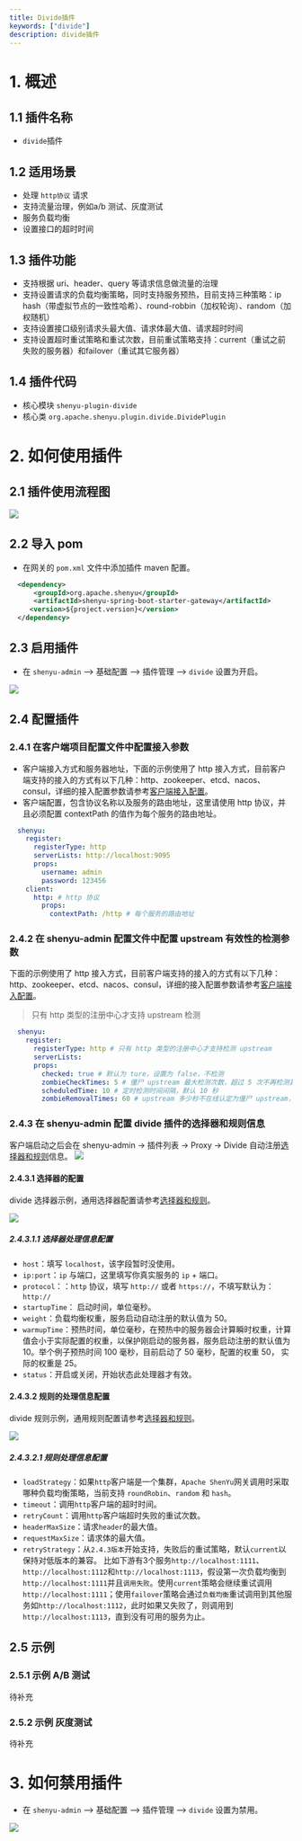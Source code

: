 ```yaml
---
title: Divide插件
keywords: ["divide"]
description: divide插件
---
```


# 1. 概述

## 1.1 插件名称

* `divide`插件

## 1.2 适用场景

* 处理 `http协议` 请求
* 支持流量治理，例如a/b 测试、灰度测试
* 服务负载均衡
* 设置接口的超时时间

## 1.3 插件功能

* 支持根据 uri、header、query 等请求信息做流量的治理
* 支持设置请求的负载均衡策略，同时支持服务预热，目前支持三种策略：ip hash（带虚拟节点的一致性哈希）、round-robbin（加权轮询）、random（加权随机）
* 支持设置接口级别请求头最大值、请求体最大值、请求超时时间
* 支持设置超时重试策略和重试次数，目前重试策略支持：current（重试之前失败的服务器）和failover（重试其它服务器）

## 1.4 插件代码

* 核心模块 ```shenyu-plugin-divide```
* 核心类 ```org.apache.shenyu.plugin.divide.DividePlugin```

# 2. 如何使用插件

## 2.1 插件使用流程图

![](/img/shenyu/plugin/divide/procedure-cn.png)

## 2.2 导入 pom

- 在网关的 `pom.xml` 文件中添加插件 maven 配置。

```xml
  <dependency>
      <groupId>org.apache.shenyu</groupId>
      <artifactId>shenyu-spring-boot-starter-gateway</artifactId>
     <version>${project.version}</version>
  </dependency>
```

## 2.3 启用插件

- 在 `shenyu-admin` --> 基础配置 --> 插件管理 --> `divide` 设置为开启。

![](/img/shenyu/plugin/divide/enable-cn.png)

## 2.4 配置插件

### 2.4.1 在客户端项目配置文件中配置接入参数

  * 客户端接入方式和服务器地址，下面的示例使用了 http 接入方式，目前客户端支持的接入的方式有以下几种：http、zookeeper、etcd、nacos、consul，详细的接入配置参数请参考[客户端接入配置](../../user-guide/register-center-access)。
  * 客户端配置，包含协议名称以及服务的路由地址，这里请使用 http 协议，并且必须配置 contextPath 的值作为每个服务的路由地址。
  
```yaml
  shenyu:
    register:
      registerType: http
      serverLists: http://localhost:9095
      props:
        username: admin
        password: 123456
    client:
      http: # http 协议
        props:
          contextPath: /http # 每个服务的路由地址
```      

### 2.4.2 在 shenyu-admin 配置文件中配置 upstream 有效性的检测参数

下面的示例使用了 http 接入方式，目前客户端支持的接入的方式有以下几种：http、zookeeper、etcd、nacos、consul，详细的接入配置参数请参考[客户端接入配置](../../user-guide/register-center-access)。

> 只有 http 类型的注册中心才支持 upstream 检测

```yaml
  shenyu:
    register:
      registerType: http # 只有 http 类型的注册中心才支持检测 upstream
      serverLists: 
      props:
        checked: true # 默认为 ture，设置为 false，不检测
        zombieCheckTimes: 5 # 僵尸 upstream 最大检测次数，超过 5 次不再检测其有效性，默认为 5
        scheduledTime: 10 # 定时检测时间间隔，默认 10 秒
        zombieRemovalTimes: 60 # upstream 多少秒不在线认定为僵尸 upstream，默认 60 秒
```

### 2.4.3 在 shenyu-admin 配置 divide 插件的选择器和规则信息

客户端启动之后会在 shenyu-admin -> 插件列表 -> Proxy -> Divide 自动注册[选择器和规则](../../user-guide/admin-usage/selector-and-rule)信息。
![](/img/shenyu/plugin/divide/select-and-rule-cn.png)

#### 2.4.3.1 选择器的配置

divide 选择器示例，通用选择器配置请参考[选择器和规则](../../user-guide/admin-usage/selector-and-rule)。

![](/img/shenyu/plugin/divide/selector-cn.png)

##### 2.4.3.1.1 选择器处理信息配置

- `host`：填写 `localhost`，该字段暂时没使用。
- `ip:port`：`ip` 与端口，这里填写你真实服务的 `ip` + 端口。
- `protocol`：：`http` 协议，填写 `http://` 或者 `https://`，不填写默认为：`http://`
- `startupTime`： 启动时间，单位毫秒。
- `weight`：负载均衡权重，服务启动自动注册的默认值为 50。
- `warmupTime`：预热时间，单位毫秒，在预热中的服务器会计算瞬时权重，计算值会小于实际配置的权重，以保护刚启动的服务器，服务启动注册的默认值为 10。举个例子预热时间 100 毫秒，目前启动了 50 毫秒，配置的权重 50， 实际的权重是 25。
- `status`：开启或关闭，开始状态此处理器才有效。

#### 2.4.3.2 规则的处理信息配置

divide 规则示例，通用规则配置请参考[选择器和规则](../../user-guide/admin-usage/selector-and-rule)。

![](/img/shenyu/plugin/divide/rule-cn.png)

##### 2.4.3.2.1 规则处理信息配置

- `loadStrategy`：如果`http`客户端是一个集群，`Apache ShenYu`网关调用时采取哪种负载均衡策略，当前支持 `roundRobin`、`random` 和 `hash`。
- `timeout`：调用`http`客户端的超时时间。
- `retryCount`：调用`http`客户端超时失败的重试次数。
- `headerMaxSize`：请求`header`的最大值。
- `requestMaxSize`：请求体的最大值。
- `retryStrategy`：从`2.4.3版本`开始支持，失败后的重试策略，默认`current`以保持对低版本的兼容。 比如下游有3个服务`http://localhost:1111`、`http://localhost:1112`和`http://localhost:1113`，假设第一次负载均衡到`http://localhost:1111`并且`调用失败`。使用`current`策略会继续重试调用`http://localhost:1111`；使用`failover`策略会通过`负载均衡`重试调用到其他服务如`http://localhost:1112`，此时如果又失败了，则调用到`http://localhost:1113`，直到没有可用的服务为止。

## 2.5 示例

### 2.5.1 示例 A/B 测试

待补充

### 2.5.2 示例 灰度测试

待补充

# 3. 如何禁用插件

- 在 `shenyu-admin` --> 基础配置 --> 插件管理 --> `divide` 设置为禁用。

![](/img/shenyu/plugin/divide/disable-cn.png)
